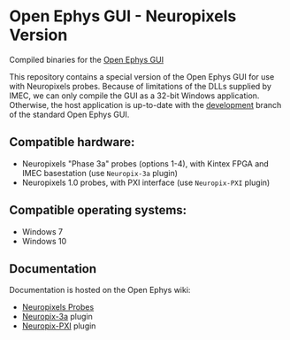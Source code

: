 # Open Ephys GUI - Neuropixels Version

Compiled binaries for the [Open Ephys GUI](https://github.com/open-ephys/plugin-GUI)

This repository contains a special version of the Open Ephys GUI for use with Neuropixels probes. Because of limitations of the DLLs supplied by IMEC, we can only compile the GUI as a 32-bit Windows application. Otherwise, the host application is up-to-date with the [development](https://github.com/open-ephys/plugin-GUI/tree/development) branch of the standard Open Ephys GUI.


## Compatible hardware:

- Neuropixels "Phase 3a" probes (options 1-4), with Kintex FPGA and IMEC basestation (use `Neuropix-3a` plugin)
- Neuropixels 1.0 probes, with PXI interface (use `Neuropix-PXI` plugin)


## Compatible operating systems:

- Windows 7
- Windows 10


## Documentation

Documentation is hosted on the Open Ephys wiki:
- [Neuropixels Probes](https://open-ephys.atlassian.net/wiki/spaces/OEW/pages/77332482/Neuropixels+Probes)
- [Neuropix-3a](https://open-ephys.atlassian.net/wiki/spaces/OEW/pages/77332482/Neuropix-3a) plugin
- [Neuropix-PXI](https://open-ephys.atlassian.net/wiki/spaces/OEW/pages/963280903/Neuropix-PXI) plugin